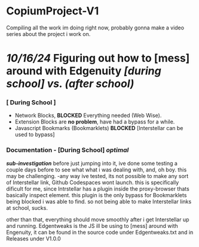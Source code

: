 # CopiumProject-V1

Compiling all the work im doing right now, probably gonna make a video series about the project i work on.

# *10/16/24* Figuring out how to [mess] around with Edgenuity *[during school] vs. (after school)*
### [ During School ]
- Network Blocks, **BLOCKED** Everything needed (Web Wise).
- Extension Blocks are **no problem**, have had a bypass for a while.
- Javascript Bookmarks (Bookmarklets) **BLOCKED** [Interstellar can be used to bypass]

### Documentation - [During School] *optimal*

***sub-investigation*** 
  before just jumping into it, ive done some testing a couple days before to see what what i was dealing with, and, oh boy. this may be challenging.
  -any way ive tested, its not possible to make any sort of Interstellar link, Github Codespaces wont launch.
  this is specifically dificult for me, since Intrstellar has a plugin inside the proxy-browser thats basically inspect element.
  this plugin is the only bypass for Bookmarklets being blocked i was able to find. so not being able to make Interstellar links at school, sucks.

  other than that, everything should move smoothly after i get Interstellar up and running.
Edgentweaks is the JS ill be using to [mess] around with Engenuity, it can be found in the source code under Edgentweaks.txt and in Releases under V1.0.0
